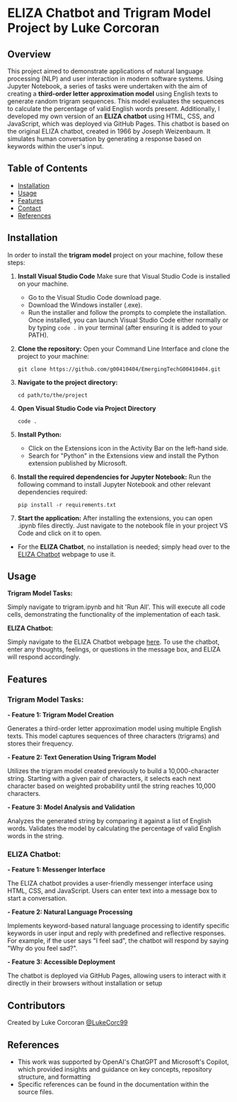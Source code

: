 # ELIZA Chatbot and Trigram Model Project by Luke Corcoran
## Overview

This project aimed to demonstrate applications of natural language processing (NLP) and user interaction in modern software systems. Using Jupyter Notebook, a series of tasks were undertaken with the aim of creating a **third-order letter approximation model** using English texts to generate random trigram sequences. This model evaluates the sequences to calculate the percentage of valid English words present. Additionally, I developed my own version of an **ELIZA chatbot** using HTML, CSS, and JavaScript, which was deployed via GitHub Pages. This chatbot is based on the original ELIZA chatbot, created in 1966 by Joseph Weizenbaum. It simulates human conversation by generating a response based on keywords within the user's input.

## Table of Contents
- [Installation](#installation)
- [Usage](#usage)
- [Features](#features)
- [Contact](#contact)
- [References](#references)

## Installation

In order to install the **trigram model** project on your machine, follow these steps:

1. **Install Visual Studio Code**
   Make sure that Visual Studio Code is installed on your machine.
   - Go to the Visual Studio Code download page.
   - Download the Windows installer (.exe).
   - Run the installer and follow the prompts to complete the installation.
   Once installed, you can launch Visual Studio Code either normally or by typing `code .` in your terminal (after ensuring it is added to your PATH).

2. **Clone the repository:**
   Open your Command Line Interface and clone the project to your machine:
   ```
   git clone https://github.com/g00410404/EmergingTechG00410404.git
   ```
3. **Navigate to the project directory:**
   ```
   cd path/to/the/project
   ```
4. **Open Visual Studio Code via Project Directory**
   ```
   code .
   ```
5. **Install Python:**
   -  Click on the Extensions icon in the Activity Bar on the left-hand side.
   -  Search for "Python" in the Extensions view and install the Python extension published by Microsoft.

6. **Install the required dependencies for Jupyter Notebook:**
   Run the following command to install Jupyter Notebook and other relevant dependencies required:
   ```
   pip install -r requirements.txt
   ```

7. **Start the application:**
   After installing the extensions, you can open .ipynb files directly. Just navigate to the notebook file in your project VS Code and click on it to open.


- For the **ELIZA Chatbot**, no installation is needed; simply head over to the [ELIZA Chatbot](https://lukecorc99.github.io/ELIZA-Chatbot-and-Trigram-Model-Project/) webpage to use it.
   
## Usage
**Trigram Model Tasks:**

Simply navigate to trigram.ipynb and hit 'Run All'. This will execute all code cells, demonstrating the functionality of the implementation of each task.


**ELIZA Chatbot:**

Simply navigate to the ELIZA Chatbot webpage [here](https://lukecorc99.github.io/ELIZA-Chatbot-and-Trigram-Model-Project/). To use the chatbot, enter any thoughts, feelings, or questions in the message box, and ELIZA will respond accordingly.

## Features
### Trigram Model Tasks:


**- Feature 1: Trigram Model Creation**

Generates a third-order letter approximation model using multiple English texts. This model captures sequences of three characters (trigrams) and stores their frequency.

**- Feature 2: Text Generation Using Trigram Model**

Utilizes the trigram model created previously to build a 10,000-character string. Starting with a given pair of characters, it selects each next character based on weighted probability until the string reaches 10,000 characters.

**- Feature 3: Model Analysis and Validation**

Analyzes the generated string by comparing it against a list of English words. Validates the model by calculating the percentage of valid English words in the string.


### ELIZA Chatbot:


**- Feature 1: Messenger Interface**

The ELIZA chatbot provides a user-friendly messenger interface using HTML, CSS, and JavaScript. Users can enter text into a message box to start a conversation.

**- Feature 2: Natural Language Processing**

Implements keyword-based natural language processing to identify specific keywords in user input and reply with predefined and reflective responses. For example, if the user says "I feel sad", the chatbot will respond by saying "Why do you feel sad?".

**- Feature 3: Accessible Deployment**

The chatbot is deployed via GitHub Pages, allowing users to interact with it directly in their browsers without installation or setup

## Contributors

Created by Luke Corcoran [@LukeCorc99](https://github.com/LukeCorc99)

## References

- This work was supported by OpenAI's ChatGPT and Microsoft's Copilot, which provided insights and guidance on key concepts, repository structure, and formatting
- Specific references can be found in the documentation within the source files.
